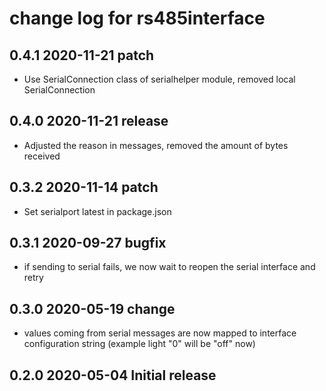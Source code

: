 # change log for rs485interface

## 0.4.1 2020-11-21 patch

- Use SerialConnection class of serialhelper module, removed local SerialConnection

## 0.4.0 2020-11-21 release

- Adjusted the reason in messages, removed the amount of bytes received

## 0.3.2 2020-11-14 patch

- Set serialport latest in package.json

## 0.3.1 2020-09-27 bugfix

- if sending to serial fails, we now wait to reopen the serial interface and retry

## 0.3.0 2020-05-19 change

- values coming from serial messages are now mapped to interface configuration string (example light "0" will be "off" now)

## 0.2.0 2020-05-04 Initial release
